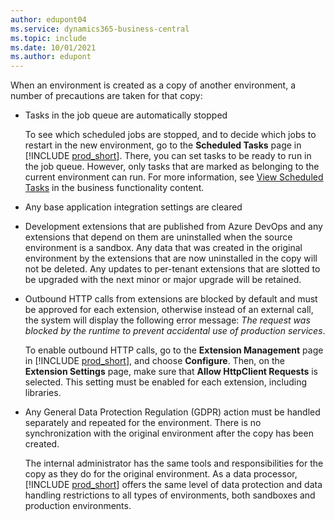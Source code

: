 ```yaml
---
author: edupont04
ms.service: dynamics365-business-central
ms.topic: include
ms.date: 10/01/2021
ms.author: edupont
---
```

When an environment is created as a copy of another environment, a number of precautions are taken for that copy:

- Tasks in the job queue are automatically stopped  

    To see which scheduled jobs are stopped, and to decide which jobs to restart in the new environment, go to the **Scheduled Tasks** page in [!INCLUDE [prod_short](prod_short.md)]. There, you can set tasks to be ready to run in the job queue. However, only tasks that are marked as belonging to the current environment can run. For more information, see [View Scheduled Tasks](/dynamics365/business-central/admin-job-queues-schedule-tasks#view-scheduled-tasks) in the business functionality content.  
- Any base application integration settings are cleared  
- Development extensions that are published from Azure DevOps and any extensions that depend on them are uninstalled when the source environment is a sandbox. Any data that was created in the original environment by the extensions that are now uninstalled in the copy will not be deleted. Any updates to per-tenant extensions that are slotted to be upgraded with the next minor or major upgrade will be retained.
- Outbound HTTP calls from extensions are blocked by default and must be approved for each extension, otherwise instead of an external call, the system will display the following error message: *The request was blocked by the runtime to prevent accidental use of production services*.  

    To enable outbound HTTP calls, go to the **Extension Management** page in [!INCLUDE [prod_short](prod_short.md)], and choose **Configure**. Then, on the **Extension Settings** page, make sure that **Allow HttpClient Requests** is selected. This setting must be enabled for each extension, including libraries. 
- Any General Data Protection Regulation (GDPR) action must be handled separately and repeated for the environment. There is no synchronization with the original environment after the copy has been created.  

    The internal administrator has the same tools and responsibilities for the copy as they do for the original environment. As a data processor, [!INCLUDE [prod_short](prod_short.md)] offers the same level of data protection and data handling restrictions to all types of environments, both sandboxes and production environments.  
